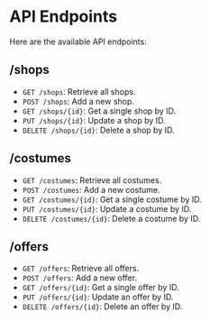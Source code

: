# API Endpoints

Here are the available API endpoints:

## /shops
- `GET /shops`: Retrieve all shops.
- `POST /shops`: Add a new shop.
- `GET /shops/{id}`: Get a single shop by ID.
- `PUT /shops/{id}`: Update a shop by ID.
- `DELETE /shops/{id}`: Delete a shop by ID.

## /costumes
- `GET /costumes`: Retrieve all costumes.
- `POST /costumes`: Add a new costume.
- `GET /costumes/{id}`: Get a single costume by ID.
- `PUT /costumes/{id}`: Update a costume by ID.
- `DELETE /costumes/{id}`: Delete a costume by ID.

## /offers
- `GET /offers`: Retrieve all offers.
- `POST /offers`: Add a new offer.
- `GET /offers/{id}`: Get a single offer by ID.
- `PUT /offers/{id}`: Update an offer by ID.
- `DELETE /offers/{id}`: Delete an offer by ID.
